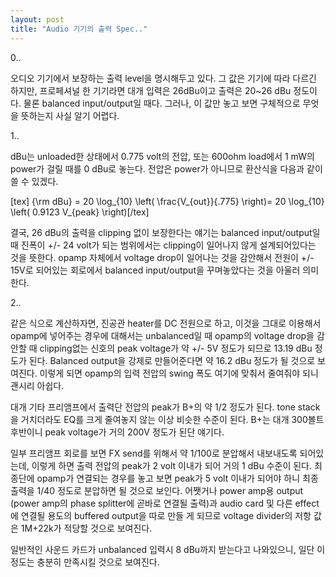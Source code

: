 ```yaml
---
layout: post
title: "Audio 기기의 출력 Spec.."
---
```


0..

오디오 기기에서 보장하는 출력 level을 명시해두고 있다. 그 값은 기기에 따라 다르긴 하지만, 프로페셔널 한 기기라면 대개 입력은 26dBu이고 출력은 20~26 dBu 정도이다. 물론 balanced input/output일 때다. 그러나, 이 값만 놓고 보면 구체적으로 무엇을 뜻하는지 사실 알기 어렵다.

1..

dBu는 unloaded한 상태에서 0.775 volt의 전압, 또는 600ohm load에서 1 mW의 power가 걸릴 때를 0 dBu로 놓는다. 전압은 power가 아니므로 환산식을 다음과 같이 쓸 수 있겠다.

[tex] {\rm dBu} = 20 \log_{10} \left( \frac{V_{out}}{.775} \right)= 20 \log_{10} \left( 0.9123 V_{peak} \right)[/tex]

결국, 26 dBu의 출력을 clipping 없이 보장한다는 얘기는 balanced input/output일 때 진폭이 +/- 24 volt가 되는 범위에서는 clipping이 일어나지 않게 설계되어있다는 것을 뜻한다. opamp 자체에서 voltage drop이 일어나는 것을 감안해서 전원이 +/- 15V로 되어있는 회로에서 balanced input/output을 꾸며놓았다는 것을 아울러 의미한다.

2..

같은 식으로 계산하자면, 진공관 heater를 DC 전원으로 하고, 이것을 그대로 이용해서 opamp에 넣어주는 경우에 대해서는 unbalanced일 때 opamp의 voltage drop을 감안할 때 clipping없는 신호의 peak voltage가 약 +/- 5V 정도가 되므로 13.19 dBu 정도가 된다. Balanced output을 강제로 만들어준다면 약 16.2 dBu 정도가 될 것으로 보여진다. 이렇게 되면 opamp의 입력 전압의 swing 폭도 여기에 맞춰서 줄여줘야 되니 괜시리 아쉽다.

대개 기타 프리앰프에서 출력단 전압의 peak가 B+의 약 1/2 정도가 된다. tone stack을 거치더라도 EQ를 크게 줄여놓지 않는 이상 비슷한 수준이 된다. B+는 대개 300볼트후반이니 peak voltage가 거의 200V 정도가 된단 얘기다.

일부 프리앰프 회로를 보면 FX send를 위해서 약 1/100로 분압해서 내보내도록 되어있는데, 이렇게 하면 출력 전압의 peak가 2 volt 이내가 되어 거의 1 dBu 수준이 된다. 최종단에 opamp가 연결되는 경우를 놓고 보면 peak가 5 volt 이내가 되어야 하니 최종 출력을 1/40 정도로 분압하면 될 것으로 보인다. 어쨋거나 power amp용 output (power amp의 phase splitter에 곧바로 연결될 출력)과 audio card 및 다른 effect에 연결될 용도의 buffered output을 따로 만들 게 되므로 voltage divider의 저항 값은 1M+22k가 적당할 것으로 보여진다.

일반적인 사운드 카드가 unbalanced 입력시 8 dBu까지 받는다고 나와있으니, 일단 이 정도는 충분히 만족시킬 것으로 보여진다.

